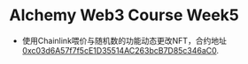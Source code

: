 # Alchemy Web3 Course Week5
- 使用Chainlink喂价与随机数的功能动态更改NFT，合约地址[0xc03d6A57f7f5cE1D35514AC263bcB7D85c346aC0](https://rinkeby.etherscan.io/address/0xc03d6A57f7f5cE1D35514AC263bcB7D85c346aC0).
